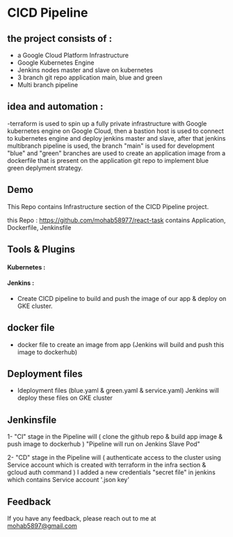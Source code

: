 
# CICD Pipeline
 ## the project consists of :
 - a Google Cloud Platform Infrastructure 
 - Google Kubernetes Engine
 - Jenkins nodes master and slave on kubernetes
 - 3 branch git repo application main, blue and green
 - Multi branch pipeline
 ##  idea and automation :
 -terraform is used to spin up a fully private infrastructure with Google kubernetes engine on Google Cloud, then a bastion host is used to connect to kubernetes engine and deploy jenkins master and slave, after that jenkins multibranch pipeline is used, the branch "main" is used for development 
 "blue" and "green" branches are used to create an application image from a dockerfile that is present on the application git repo to implement blue green deplyment strategy.

## Demo

This Repo contains Infrastructure section of the CICD Pipeline project.



this Repo : https://github.com/mohab58977/react-task contains Application, Dockerfile, Jenkinsfile
 
 
## Tools & Plugins


#### Kubernetes :

#### Jenkins :

  - Create CICD pipeline to build and push the image of our app & deploy  on GKE cluster.

##  docker file

- docker file to create an image from app (Jenkins will build and push this image to dockerhub)



## Deployment files

- Ideployment files (blue.yaml & green.yaml & service.yaml) Jenkins will deploy these files on GKE cluster



## Jenkinsfile

1- "CI" stage in the Pipeline will ( clone the github repo & build app image & push image to dockerhub ) "Pipeline will run on Jenkins Slave Pod"


2- "CD" stage in the Pipeline will ( authenticate access to the cluster using Service account which is created with terraform in the infra section & gcloud auth command )
   I added a new credentials "secret file" in jenkins which contains Service account '.json key'


## Feedback

If you have any feedback, please reach out to me at mohab5897@gmail.com
